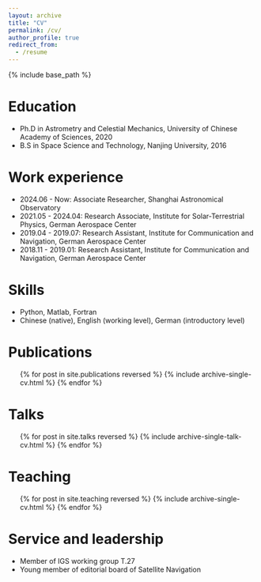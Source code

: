 ```yaml
---
layout: archive
title: "CV"
permalink: /cv/
author_profile: true
redirect_from:
  - /resume
---
```


{% include base_path %}

Education
======
* Ph.D in Astrometry and Celestial Mechanics, University of Chinese Academy of Sciences, 2020
* B.S in Space Science and Technology, Nanjing University, 2016

Work experience
======
* 2024.06 - Now: Associate Researcher, Shanghai Astronomical Observatory
* 2021.05 - 2024.04: Research Associate, Institute for Solar-Terrestrial Physics, German Aerospace Center
* 2019.04 - 2019.07: Research Assistant, Institute for Communication and Navigation, German Aerospace Center
* 2018.11 - 2019.01: Research Assistant, Institute for Communication and Navigation, German Aerospace Center
  
Skills
======
* Python, Matlab, Fortran
* Chinese (native), English (working level), German (introductory level)


Publications
======
  <ul>{% for post in site.publications reversed %}
    {% include archive-single-cv.html %}
  {% endfor %}</ul>
  
Talks
======
  <ul>{% for post in site.talks reversed %}
    {% include archive-single-talk-cv.html  %}
  {% endfor %}</ul>
  
Teaching
======
  <ul>{% for post in site.teaching reversed %}
    {% include archive-single-cv.html %}
  {% endfor %}</ul>
  
Service and leadership
======
* Member of IGS working group T.27
* Young member of editorial board of Satellite Navigation

